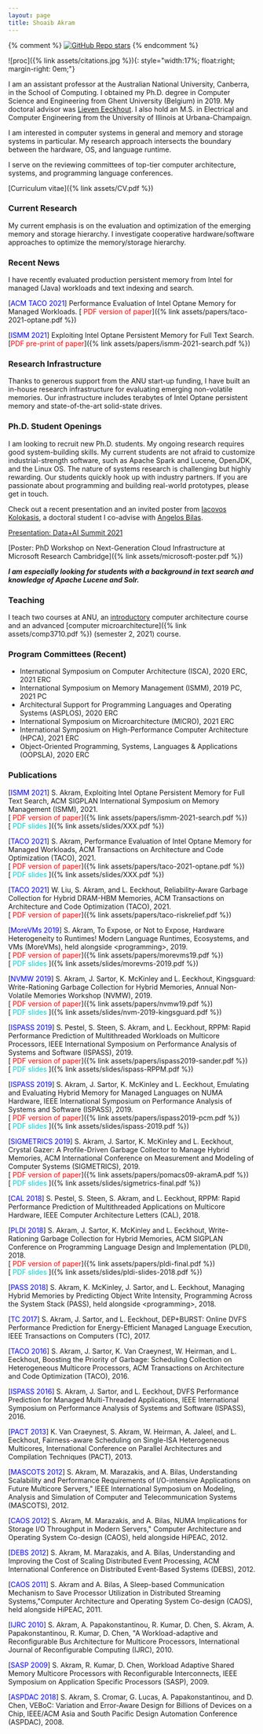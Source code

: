 ```yaml
---
layout: page
title: Shoaib Akram
---
```


{% comment %} [![GitHub Repo stars](https://img.shields.io/github/stars/nicolas-van/bootstrap-4-github-pages?style=social)](https://github.com/nicolas-van/bootstrap-4-github-pages) {% endcomment %}

![proc]({% link assets/citations.jpg %}){: style="width:17%; float:right; margin-right: 0em;"}

I am an assistant professor at the Australian National University, Canberra, in
the School of Computing. I obtained my Ph.D. degree in Computer Science and
Engineering from Ghent University (Belgium) in 2019.  My doctoral advisor was
[Lieven Eeckhout](https://users.elis.ugent.be/~leeckhou/). I also hold an M.S. in
Electrical and Computer Engineering from the University of Illinois at
Urbana-Champaign. 

I am interested in computer systems in general and memory and storage systems
in particular. My research approach intersects the boundary between the
hardware, OS, and language runtime.

I serve on the reviewing committees of top-tier computer architecture, systems,
and programming language conferences.

[Curriculum vitae]({% link assets/CV.pdf %})

### Current Research

My current emphasis is on the evaluation and optimization of the emerging
memory and storage hierarchy.  I investigate cooperative hardware/software
approaches to optimize the memory/storage hierarchy.


### Recent News

I have recently evaluated production persistent memory from Intel for managed
(Java) workloads and text indexing and search. 

[<span style="color:blue">ACM TACO 2021</span>] Performance Evaluation of Intel Optane Memory for Managed Workloads. [<span style="color:red"> PDF version of paper</span>]({% link assets/papers/taco-2021-optane.pdf %})

[<span style="color:blue">ISMM 2021</span>] Exploiting Intel Optane Persistent Memory for Full Text Search. <br> [<span style="color:red">PDF pre-print of paper</span>]({% link assets/papers/ismm-2021-search.pdf %})

### Research Infrastructure

Thanks to generous support from the ANU start-up funding, I have built an
in-house research infrastructure for evaluating emerging non-volatile memories.
Our infrastructure includes terabytes of Intel Optane persistent memory and
state-of-the-art solid-state drives.

### Ph.D. Student Openings

I am looking to recruit new Ph.D. students. My ongoing research requires good
system-building skills. My current students are not afraid to customize
industrial-strength software, such as Apache Spark and Lucene, OpenJDK, and the
Linux OS. The nature of systems research is challenging but highly rewarding.
Our students quickly hook up with industry partners. If you are passionate
about programming and building real-world prototypes, please get in touch.

Check out a recent presentation and an invited poster from [Iacovos Kolokasis](https://www.csd.uoc.gr/~kolokasis/), a doctoral student I co-advise
with [Angelos Bilas](http://users.ics.forth.gr/~bilas/).

[Presentation: Data+AI Summit 2021](https://www.youtube.com/watch?v=O1PzEmUJ-X0&ab_channel=Databricks) 

[Poster: PhD Workshop on Next-Generation Cloud Infrastructure at Microsoft Research Cambridge]({% link assets/microsoft-poster.pdf %})

***I am especially looking for students with a background in text search and knowledge of Apache Lucene and Solr.***

### Teaching

I teach two courses at ANU, an
[introductory](https://cs.anu.edu.au/courses/engn2219/) computer architecture
course and an advanced [computer microarchitecture]({% link assets/comp3710.pdf
%}) (semester 2, 2021) course.

### Program Committees (Recent)

* International Symposium on Computer Architecture (ISCA), 2020 ERC, 2021 ERC
* International Symposium on Memory Management (ISMM), 2019 PC, 2021 PC
* Architectural Support for Programming Languages and Operating Systems (ASPLOS), 2020 ERC
* International Symposium on Microarchitecture (MICRO), 2021 ERC
* International Symposium on High-Performance Computer Architecture (HPCA), 2021 ERC
* Object-Oriented Programming, Systems, Languages & Applications (OOPSLA), 2020 ERC

### Publications

[<span style="color:blue">ISMM 2021</span>] S. Akram, Exploiting Intel Optane Persistent Memory for Full Text Search, ACM SIGPLAN International Symposium on Memory Management (ISMM), 2021. 
<br>[<span style="color:red"> PDF version of paper</span>]({% link assets/papers/ismm-2021-search.pdf %}) <br> [<span style="color:DarkTurquoise"> PDF slides </span>]({% link assets/slides/XXX.pdf %})


[<span style="color:blue">TACO 2021</span>] S. Akram, Performance Evaluation of Intel Optane Memory for Managed Workloads, ACM Transactions on Architecture and Code Optimization (TACO), 2021.
<br> [<span style="color:red"> PDF version of paper</span>]({% link assets/papers/taco-2021-optane.pdf %}) <br> [<span style="color:DarkTurquoise"> PDF slides </span>]({% link assets/slides/XXX.pdf %})

[<span style="color:blue">TACO 2021</span>] W. Liu, S. Akram, and L. Eeckhout, Reliability-Aware Garbage Collection for Hybrid DRAM-HBM Memories, ACM Transactions on Architecture and Code Optimization (TACO), 2021.
<br> [<span style="color:red"> PDF version of paper</span>]({% link assets/papers/taco-riskrelief.pdf %}) 


[<span style="color:blue">MoreVMs 2019</span>] S. Akram, To Expose, or Not to Expose, Hardware Heterogeneity to Runtimes! Modern Language Runtimes, Ecosystems, and VMs (MoreVMs), held alongside \<programming\>, 2019.
<br> [<span style="color:red"> PDF version of paper</span>]({% link assets/papers/morevms19.pdf %}) <br> [<span style="color:DarkTurquoise"> PDF slides </span>]({% link assets/slides/morevms-2019.pdf %})


[<span style="color:blue">NVMW 2019</span>] S. Akram, J. Sartor, K. McKinley and L. Eeckhout, Kingsguard: Write-Rationing Garbage Collection for Hybrid Memories, Annual Non-Volatile Memories Workshop (NVMW), 2019.
<br> [<span style="color:red"> PDF version of paper</span>]({% link assets/papers/nvmw19.pdf %}) <br> [<span style="color:DarkTurquoise"> PDF slides </span>]({% link assets/slides/nvm-2019-kingsguard.pdf %})


[<span style="color:blue">ISPASS 2019</span>] S. Pestel, S. Steen, S. Akram, and L. Eeckhout, RPPM: Rapid Performance Prediction of Multithreaded Workloads on Multicore Processors, IEEE International Symposium on Performance Analysis of Systems and Software (ISPASS), 2019. 
<br> [<span style="color:red"> PDF version of paper</span>]({% link assets/papers/ispass2019-sander.pdf %}) <br> [<span style="color:DarkTurquoise"> PDF slides </span>]({% link assets/slides/ispass-RPPM.pdf %})


[<span style="color:blue">ISPASS 2019</span>] S. Akram, J. Sartor, K. McKinley and L. Eeckhout, Emulating and Evaluating Hybrid Memory for Managed Languages on NUMA Hardware, IEEE International Symposium on Performance Analysis of Systems and Software (ISPASS), 2019. 
<br> [<span style="color:red"> PDF version of paper</span>]({% link assets/papers/ispass2019-pcm.pdf %}) <br> [<span style="color:DarkTurquoise"> PDF slides </span>]({% link assets/slides/ispass-2019.pdf  %})


[<span style="color:blue">SIGMETRICS 2019</span>] S. Akram, J. Sartor, K. McKinley and L. Eeckhout, Crystal Gazer: A Profile-Driven Garbage
Collector to Manage Hybrid Memories, ACM International Conference on Measurement and Modeling of Computer Systems
(SIGMETRICS), 2019.
<br> [<span style="color:red"> PDF version of paper</span>]({% link assets/papers/pomacs09-akramA.pdf %}) <br> [<span style="color:DarkTurquoise"> PDF slides </span>]({% link assets/slides/sigmetrics-final.pdf %})


[<span style="color:blue">CAL 2018</span>] S. Pestel, S. Steen, S. Akram, and L. Eeckhout, RPPM: Rapid Performance Prediction of Multithreaded Applications on Multicore Hardware, IEEE Computer Architecture Letters (CAL), 2018.

[<span style="color:blue">PLDI 2018</span>] S. Akram, J. Sartor, K. McKinley and L. Eeckhout, Write-Rationing Garbage Collection for Hybrid Memories, ACM SIGPLAN Conference on Programming Language Design and Implementation (PLDI), 2018. 
<br> [<span style="color:red"> PDF version of paper</span>]({% link assets/papers/pldi-final.pdf %}) <br> [<span style="color:DarkTurquoise"> PDF slides </span>]({% link assets/slides/pldi-slides-2018.pdf %})


[<span style="color:blue">PASS 2018</span>] S. Akram, K. McKinley, J. Sartor, and L. Eeckhout, Managing Hybrid Memories by Predicting Object Write Intensity, Programming Across the System Stack (PASS), held alongside \<programming\>, 2018.

[<span style="color:blue">TC 2017</span>] S. Akram, J. Sartor, and L. Eeckhout, DEP+BURST: Online DVFS Performance Prediction for Energy-Efficient Managed Language Execution, IEEE Transactions on Computers (TC), 2017.

[<span style="color:blue">TACO 2016</span>] S. Akram, J. Sartor, K. Van Craeynest, W. Heirman, and L. Eeckhout, Boosting the Priority of Garbage: Scheduling Collection on Heterogeneous Multicore Processors, ACM Transactions on Architecture and Code Optimization (TACO), 2016.

[<span style="color:blue">ISPASS 2016</span>] S. Akram, J. Sartor, and L. Eeckhout, DVFS Performance Prediction for Managed Multi-Threaded Applications, IEEE International Symposium on Performance Analysis of Systems and Software (ISPASS), 2016. 

[<span style="color:blue">PACT 2013</span>] K. Van Craeynest, S. Akram, W. Heirman, A. Jaleel, and L. Eeckhout, Fairness-aware Scheduling on Single-ISA Heterogeneous Multicores, International Conference on Parallel Architectures and Compilation Techniques (PACT), 2013. 

[<span style="color:blue">MASCOTS 2012</span>] S. Akram, M. Marazakis, and A. Bilas, Understanding Scalability and Performance Requirements of I/O-intensive Applications on Future Multicore Servers," IEEE International Symposium on Modeling, Analysis and Simulation of Computer and Telecommunication Systems (MASCOTS), 2012. 

[<span style="color:blue">CAOS 2012</span>] S. Akram, M. Marazakis, and A. Bilas, NUMA Implications for Storage I/O Throughput in Modern Servers,"
Computer Architecture and Operating System Co-design (CAOS), held alongside HiPEAC, 2012.

[<span style="color:blue">DEBS 2012</span>] S. Akram, M. Marazakis, and A. Bilas, Understanding and Improving the Cost of Scaling Distributed Event Processing, ACM International Conference on Distributed Event-Based Systems (DEBS), 2012.

[<span style="color:blue">CAOS 2011</span>] S. Akram and A. Bilas, A Sleep-based Communication Mechanism to Save Processor Utilization in Distributed Streaming Systems,"Computer Architecture and Operating System Co-design (CAOS), held alongside HiPEAC, 2011.

[<span style="color:blue">IJRC 2010</span>] S. Akram, A. Papakonstantinou, R. Kumar, D. Chen, S. Akram, A. Papakonstantinou, R. Kumar, D. Chen, "A Workload-adaptive and Reconfigurable Bus Architecture for Multicore Processors, International Journal of Reconfigurable Computing (IJRC), 2010.

[<span style="color:blue">SASP 2009</span>] S. Akram, R. Kumar, D. Chen, Workload Adaptive Shared Memory Multicore Processors with Reconfigurable Interconnects, IEEE Symposium on Application Specific Processors (SASP), 2009.

[<span style="color:blue">ASPDAC 2018</span>] S. Akram, S. Cromar, G. Lucas, A. Papakonstantinou, and D. Chen, VEBoC: Variation and Error-Aware Design for Billions of Devices on a Chip, IEEE/ACM Asia and South Pacific Design Automation Conference (ASPDAC), 2008.
